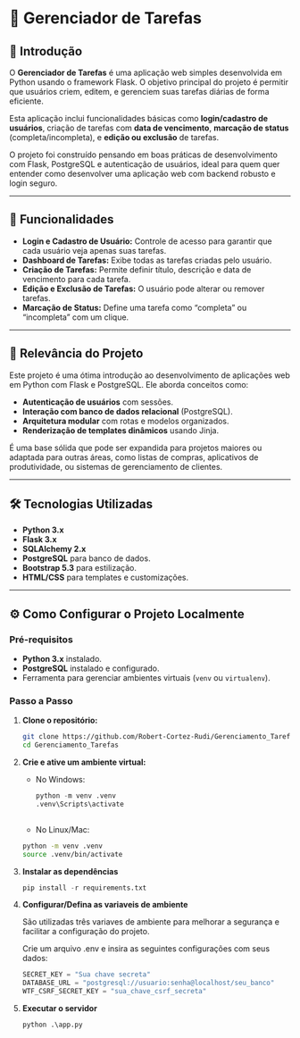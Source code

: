 # 📝 Gerenciador de Tarefas

## 📖 Introdução  
O **Gerenciador de Tarefas** é uma aplicação web simples desenvolvida em Python usando o framework Flask. O objetivo principal do projeto é permitir que usuários criem, editem, e gerenciem suas tarefas diárias de forma eficiente. 

Esta aplicação inclui funcionalidades básicas como **login/cadastro de usuários**, criação de tarefas com **data de vencimento**, **marcação de status** (completa/incompleta), e **edição ou exclusão** de tarefas. 

O projeto foi construído pensando em boas práticas de desenvolvimento com Flask, PostgreSQL e autenticação de usuários, ideal para quem quer entender como desenvolver uma aplicação web com backend robusto e login seguro.

---

## 🎯 Funcionalidades
- **Login e Cadastro de Usuário:** Controle de acesso para garantir que cada usuário veja apenas suas tarefas.
- **Dashboard de Tarefas:** Exibe todas as tarefas criadas pelo usuário.
- **Criação de Tarefas:** Permite definir título, descrição e data de vencimento para cada tarefa.
- **Edição e Exclusão de Tarefas:** O usuário pode alterar ou remover tarefas.
- **Marcação de Status:** Define uma tarefa como “completa” ou “incompleta” com um clique.

---

## 🚀 Relevância do Projeto
Este projeto é uma ótima introdução ao desenvolvimento de aplicações web em Python com Flask e PostgreSQL. Ele aborda conceitos como:
- **Autenticação de usuários** com sessões.
- **Interação com banco de dados relacional** (PostgreSQL).
- **Arquitetura modular** com rotas e modelos organizados.
- **Renderização de templates dinâmicos** usando Jinja.

É uma base sólida que pode ser expandida para projetos maiores ou adaptada para outras áreas, como listas de compras, aplicativos de produtividade, ou sistemas de gerenciamento de clientes.

---

## 🛠️ Tecnologias Utilizadas
- **Python 3.x**
- **Flask 3.x**
- **SQLAlchemy 2.x** 
- **PostgreSQL** para banco de dados.
- **Bootstrap 5.3** para estilização.
- **HTML/CSS** para templates e customizações.

---

## ⚙️ Como Configurar o Projeto Localmente

### Pré-requisitos
- **Python 3.x** instalado.
- **PostgreSQL** instalado e configurado.
- Ferramenta para gerenciar ambientes virtuais (`venv` ou `virtualenv`).

### Passo a Passo

1. **Clone o repositório:**
   ```bash
   git clone https://github.com/Robert-Cortez-Rudi/Gerenciamento_Tarefas.git
   cd Gerenciamento_Tarefas

2. **Crie e ative um ambiente virtual:**

   - No Windows:
     ```python
     python -m venv .venv
     .venv\Scripts\activate
    
   - No Linux/Mac:
   ```bash
   python -m venv .venv
   source .venv/bin/activate


3. **Instalar as dependências**

   ```python
   pip install -r requirements.txt


4. **Configurar/Defina as variaveis de ambiente**

   São utilizadas três variaves de ambiente para melhorar a segurança e facilitar a configuração do projeto. 

   Crie um arquivo .env e insira as seguintes configurações com seus dados:

   ```python
   SECRET_KEY = "Sua chave secreta"
   DATABASE_URL = "postgresql://usuario:senha@localhost/seu_banco"
   WTF_CSRF_SECRET_KEY = "sua_chave_csrf_secreta"

5. **Executar o servidor**

   ```python
   python .\app.py


   
